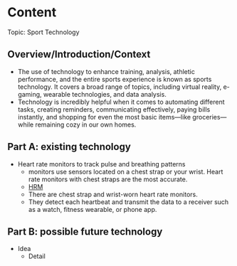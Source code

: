# Content
Topic: Sport Technology

## Overview/Introduction/Context
* The use of technology to enhance training, analysis, athletic performance, and the entire sports experience is known as sports technology. It covers a broad range of topics, including virtual reality, e-gaming, wearable technologies, and data analysis.
* Technology is incredibly helpful when it comes to automating different tasks, creating reminders, communicating effectively, paying bills instantly, and shopping for even the most basic items—like groceries—while remaining cozy in our own homes.

## Part A: existing technology
* Heart rate monitors to track pulse and breathing patterns
  * monitors use sensors located on a chest strap or your wrist. Heart rate monitors with chest straps are the most accurate.
  * [HRM](https://www.popsci.com/uploads/2021/10/01/feature-image-best-heart-rate-monitors.jpg?auto=webp)
  * There are chest strap and wrist-worn heart rate monitors.
  * They detect each heartbeat and transmit the data to a receiver such as a watch, fitness wearable, or phone app.

## Part B: possible future technology
* Idea
  * Detail
